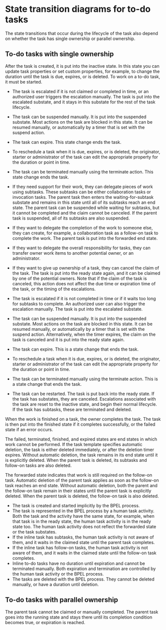 <!-- image -->

# State transition diagrams for to-do tasks

The state transitions that occur during the lifecycle  of the task
also depend on whether the task has single ownership or parallel ownership.

## To-do tasks with single ownership

<!-- image -->

After the task is created,
it is put into the inactive state. In this state you can update task
properties or set custom properties, for example, to change the duration
until the task is due, expires, or is deleted. To work on a to-do
task, it must be started.

- The task is escalated if it is not claimed or completed in time,
or an authorized user triggers the escalation manually. The task is
put into the escalated substate, and it stays in this substate for
the rest of the task lifecycle.
- The task can be suspended manually. It is put into the suspended
substate. Most actions on the task are blocked in this state. It can
be resumed manually, or automatically by a timer that is set with
the suspend action.
- The task can expire. This state change ends the task.
- To reschedule a task when it is due, expires,
or is deleted, the originator, starter or administrator of the task
can edit the appropriate property for the duration or point in time.
- The task can be terminated manually using the terminate action.
This state change ends the task.

- If they need support for their work, they can delegate pieces
of work using subtasks. These subtasks can be either collaboration
tasks or invocation tasks. The parent task then enters the waiting-for-subtask
substate and remains in this state until all of its subtasks reach
an end state. The parent task can be suspended while waiting for subtasks,
but it cannot be completed and the claim cannot be canceled. If the
parent task is suspended, all of its subtasks are also suspended.
- If they want to delegate the completion of the work to someone
else, they can create, for example, a collaboration task as a follow-on
task to complete the work. The parent task is put into the forwarded
end state.
- If they want to delegate the overall responsibility for tasks,
they can transfer owner work items to another potential owner, or
an administrator.
- If they want to give up ownership of a task, they can cancel the
claim of the task. The task is put into the ready state again, and
it can be claimed by one of the potential owners. Note that if the
claim of the task is canceled, this action does not affect the due
time or expiration time of the task, or the timing of the escalations.

- The task is escalated if it is not completed in time or if it
waits too long for subtasks to complete. An authorized user can also
trigger the escalation manually. The task is put into the escalated
substate.
- The task can be suspended manually. It is put into the suspended
substate. Most actions on the task are blocked in this state. It can
be resumed manually, or automatically by a timer that is set with
the suspend action. Alternatively, when the timer expires, the claim
on the task is canceled and it is put into the ready state again.
- The task can expire. This is a state change that ends the task.
- To reschedule a task when it is due, expires,
or is deleted, the originator, starter or administrator of the task
can edit the appropriate property for the duration or point in time.
- The task can be terminated manually using the terminate action.
This is a state change that ends the task.
- The task can be restarted. The task is put back into the ready
state. If the task has substates, they are canceled. Escalations associated
with the task are reset to the inactive state, and begin their normal
lifecycle. If the task has subtasks, these are terminated and deleted.

When the work is finished on a task, the owner completes
the task. The task is then put into the finished state if it completes
successfully, or the failed state if an error occurs.

The failed,
terminated, finished, and expired states are end states in which work
cannot be performed. If the task template specifies automatic deletion,
the task is either deleted immediately, or after the deletion timer
expires. Without automatic deletion, the task remains in its end state
until it is explicitly deleted. When the parent task is deleted, its
subtasks and follow-on tasks are also deleted.

The forwarded
state indicates that work is still required on the follow-on task.
Automatic deletion of the parent task applies as soon as the follow-on
task reaches an end state. Without automatic deletion, both the parent
and the follow-on task remain in their states until the parent task
is explicitly deleted. When the parent task is deleted, the follow-on
task is also deleted.

- The task is created and started implicitly by the BPEL process.
- The task is represented in the BPEL process by a human task activity.
Both the task and the activity have the same state, for example, when
that task is in the ready state, the human task activity is in the
ready state too. The human task activity does not reflect the forwarded
state or the task substates.
- If the inline task has subtasks, the human task activity is not
aware of them, and it waits in the claimed state until the parent
task completes.
- If the inline task has follow-on tasks, the human task activity
is not aware of them, and it waits in the claimed state until the
follow-on task completes.
- Inline to-do tasks have no duration until expiration and cannot
be terminated manually. Both expiration and termination are controlled
by the human task activity or the BPEL process.
- The tasks are deleted with the BPEL process. They cannot be deleted
manually, or have a duration until deletion.

## To-do tasks with parallel ownership

<!-- image -->

The parent
task cannot be claimed or manually completed. The parent task goes
into the running state and stays there until its completion condition
becomes true, or expiration is reached.